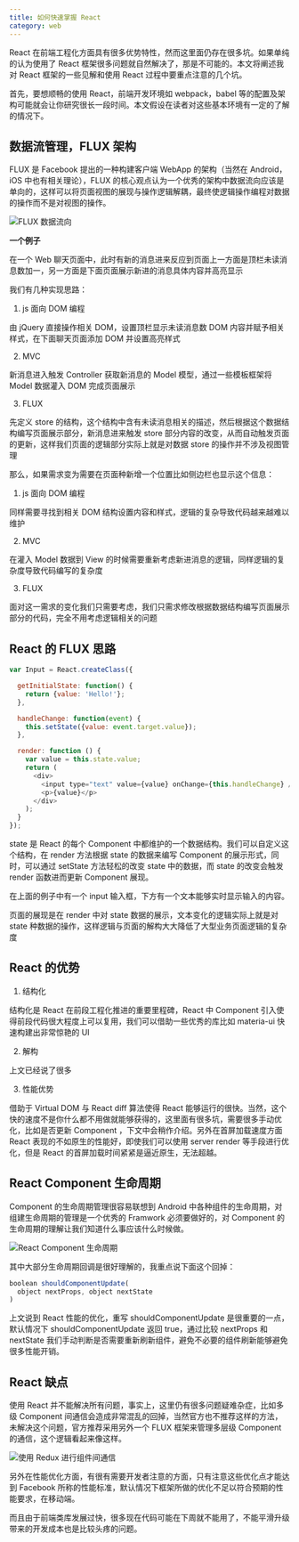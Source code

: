 ```yaml
---
title: 如何快速掌握 React
category: web
---
```


React 在前端工程化方面具有很多优势特性，然而这里面仍存在很多坑。如果单纯的认为使用了 React 框架很多问题就自然解决了，那是不可能的。本文将阐述我对 React 框架的一些见解和使用 React 过程中要重点注意的几个坑。
<!--more-->

首先，要想顺畅的使用 React，前端开发环境如 webpack，babel 等的配置及架构可能就会让你研究很长一段时间。本文假设在读者对这些基本环境有一定的了解的情况下。

## 数据流管理，FLUX 架构

FLUX 是 Facebook 提出的一种构建客户端 WebApp 的架构（当然在 Android，iOS 中也有相关理论），FLUX 的核心观点认为一个优秀的架构中数据流向应该是单向的，这样可以将页面视图的展现与操作逻辑解耦，最终使逻辑操作编程对数据的操作而不是对视图的操作。

![FLUX 数据流向](/i/2016-07-12-1.png)

**一个例子**

在一个 Web 聊天页面中，此时有新的消息进来反应到页面上一方面是顶栏未读消息数加一，另一方面是下面页面展示新进的消息具体内容并高亮显示

我们有几种实现思路：

1. js 面向 DOM 编程

  由 jQuery 直接操作相关 DOM，设置顶栏显示未读消息数 DOM 内容并赋予相关样式，在下面聊天页面添加 DOM 并设置高亮样式

2. MVC

  新消息进入触发 Controller 获取新消息的 Model 模型，通过一些模板框架将 Model 数据灌入 DOM 完成页面展示

3. FLUX

  先定义 store 的结构，这个结构中含有未读消息相关的描述，然后根据这个数据结构编写页面展示部分，新消息进来触发 store 部分内容的改变，从而自动触发页面的更新，这样我们页面的逻辑部分实际上就是对数据 store 的操作并不涉及视图管理

那么，如果需求变为需要在页面种新增一个位置比如侧边栏也显示这个信息：

1. js 面向 DOM 编程

  同样需要寻找到相关 DOM 结构设置内容和样式，逻辑的复杂导致代码越来越难以维护

2. MVC

  在灌入 Model 数据到 View 的时候需要重新考虑新进消息的逻辑，同样逻辑的复杂度导致代码编写的复杂度

3. FLUX

  面对这一需求的变化我们只需要考虑，我们只需求修改根据数据结构编写页面展示部分的代码，完全不用考虑逻辑相关的问题

## React 的 FLUX 思路

```js
var Input = React.createClass({

  getInitialState: function() {
    return {value: 'Hello!'};
  },

  handleChange: function(event) {
    this.setState({value: event.target.value});
  },

  render: function () {
    var value = this.state.value;
    return (
      <div>
        <input type="text" value={value} onChange={this.handleChange} />
        <p>{value}</p>
      </div>
    );
  }
});
```

state 是 React 的每个 Component 中都维护的一个数据结构。我们可以自定义这个结构，在 render 方法根据 state 的数据来编写 Component 的展示形式，同时，可以通过 setState 方法轻松的改变 state 中的数据，而 state 的改变会触发 render 函数进而更新 Component 展现。

在上面的例子中有一个 input 输入框，下方有一个文本能够实时显示输入的内容。

页面的展现是在 render 中对 state 数据的展示，文本变化的逻辑实际上就是对 state 种数据的操作，这样逻辑与页面的解构大大降低了大型业务页面逻辑的复杂度

## React 的优势

1. 结构化

  结构化是 React 在前段工程化推进的重要里程碑，React 中 Component 引入使得前段代码很大程度上可以复用，我们可以借助一些优秀的库比如 materia-ui 快速构建出非常惊艳的 UI

2. 解构

  上文已经说了很多

3. 性能优势

  借助于 Virtual DOM 与 React diff 算法使得 React 能够运行的很快。当然，这个快的速度不是你什么都不用做就能够获得的，这里面有很多坑，需要很多手动优化，比如是否更新 Component ，下文中会稍作介绍。另外在首屏加载速度方面 React 表现的不如原生的性能好，即使我们可以使用 server render 等手段进行优化，但是 React 的首屏加载时间紧紧是逼近原生，无法超越。

## React Component 生命周期

Component 的生命周期管理很容易联想到 Android 中各种组件的生命周期，对组建生命周期的管理是一个优秀的 Framwork 必须要做好的，对 Component 的生命周期的理解让我们知道什么事应该什么时候做。

![React Component 生命周期](/i/2016-07-12-5.png)

其中大部分生命周期回调是很好理解的，我重点说下面这个回掉：

```js
boolean shouldComponentUpdate(
  object nextProps, object nextState
)
```

上文说到 React 性能的优化，重写 shouldComponentUpdate 是很重要的一点，默认情况下 shouldComponentUpdate 返回 true，通过比较 nextProps 和 nextState 我们手动判断是否需要重新刷新组件，避免不必要的组件刷新能够避免很多性能开销。

## React 缺点

使用 React 并不能解决所有问题，事实上，这里仍有很多问题疑难杂症，比如多级 Component 间通信会造成非常混乱的回掉，当然官方也不推荐这样的方法，未解决这个问题，官方推荐采用另外一个 FLUX 框架来管理多层级 Component 的通信，这个逻辑看起来像这样。

![使用 Redux 进行组件间通信](/i/2016-07-12-2.png)

另外在性能优化方面，有很有需要开发者注意的方面，只有注意这些优化点才能达到 Facebook 所称的性能标准，默认情况下框架所做的优化不足以符合预期的性能要求，在移动端。

而且由于前端类库发展过快，很多现在代码可能在下周就不能用了，不能平滑升级带来的开发成本也是比较头疼的问题。
